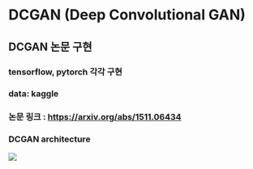 # DCGAN (Deep Convolutional GAN)
## DCGAN 논문 구현
### tensorflow, pytorch 각각 구현
### data: kaggle
### 논문 링크 : https://arxiv.org/abs/1511.06434
### DCGAN architecture  
<img src = "https://sigmoidal.io/wp-content/uploads/2017/09/deep_convolutional_generative_adversarial_network1.png.webp">
